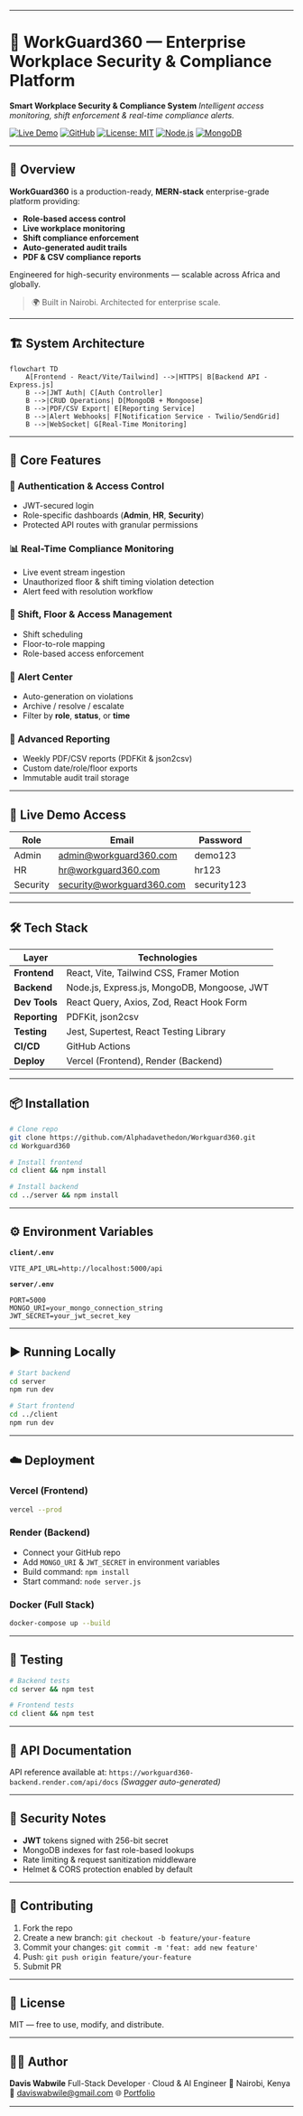 
---

# 🚨 WorkGuard360 — Enterprise Workplace Security & Compliance Platform

**Smart Workplace Security & Compliance System**
*Intelligent access monitoring, shift enforcement & real-time compliance alerts.*

[![Live Demo](https://img.shields.io/badge/Demo-Live-red?style=flat-square)](https://workguard360.vercel.app/)
[![GitHub](https://img.shields.io/badge/Code-GitHub-black?style=flat-square\&logo=github)](https://github.com/Alphadavethedon/Workguard360)
[![License: MIT](https://img.shields.io/badge/License-MIT-green.svg?style=flat-square)](LICENSE)
[![Node.js](https://img.shields.io/badge/Node.js-18+-green?style=flat-square\&logo=node.js)](https://nodejs.org)
[![MongoDB](https://img.shields.io/badge/MongoDB-Atlas-brightgreen?style=flat-square\&logo=mongodb)](https://www.mongodb.com)

---

## 📌 Overview

**WorkGuard360** is a production-ready, **MERN-stack** enterprise-grade platform providing:

* **Role-based access control**
* **Live workplace monitoring**
* **Shift compliance enforcement**
* **Auto-generated audit trails**
* **PDF & CSV compliance reports**

Engineered for high-security environments — scalable across Africa and globally.

> 🌍 Built in Nairobi. Architected for enterprise scale.

---

## 🏗 System Architecture

```mermaid
flowchart TD
    A[Frontend - React/Vite/Tailwind] -->|HTTPS| B[Backend API - Express.js]
    B -->|JWT Auth| C[Auth Controller]
    B -->|CRUD Operations| D[MongoDB + Mongoose]
    B -->|PDF/CSV Export| E[Reporting Service]
    B -->|Alert Webhooks| F[Notification Service - Twilio/SendGrid]
    B -->|WebSocket| G[Real-Time Monitoring]
```

---

## 🧠 Core Features

### 🔐 Authentication & Access Control

* JWT-secured login
* Role-specific dashboards (**Admin**, **HR**, **Security**)
* Protected API routes with granular permissions

### 📊 Real-Time Compliance Monitoring

* Live event stream ingestion
* Unauthorized floor & shift timing violation detection
* Alert feed with resolution workflow

### 🏢 Shift, Floor & Access Management

* Shift scheduling
* Floor-to-role mapping
* Role-based access enforcement

### 🔔 Alert Center

* Auto-generation on violations
* Archive / resolve / escalate
* Filter by **role**, **status**, or **time**

### 📄 Advanced Reporting

* Weekly PDF/CSV reports (PDFKit & json2csv)
* Custom date/role/floor exports
* Immutable audit trail storage

---

## 🚀 Live Demo Access

| Role     | Email                                                         | Password    |
| -------- | ------------------------------------------------------------- | ----------- |
| Admin    | [admin@workguard360.com](mailto:admin@workguard360.com)       | demo123     |
| HR       | [hr@workguard360.com](mailto:hr@workguard360.com)             | hr123       |
| Security | [security@workguard360.com](mailto:security@workguard360.com) | security123 |

---

## 🛠 Tech Stack

| Layer         | Technologies                                |
| ------------- | ------------------------------------------- |
| **Frontend**  | React, Vite, Tailwind CSS, Framer Motion    |
| **Backend**   | Node.js, Express.js, MongoDB, Mongoose, JWT |
| **Dev Tools** | React Query, Axios, Zod, React Hook Form    |
| **Reporting** | PDFKit, json2csv                            |
| **Testing**   | Jest, Supertest, React Testing Library      |
| **CI/CD**     | GitHub Actions                              |
| **Deploy**    | Vercel (Frontend), Render (Backend)         |

---

## 📦 Installation

```bash
# Clone repo
git clone https://github.com/Alphadavethedon/Workguard360.git
cd Workguard360

# Install frontend
cd client && npm install

# Install backend
cd ../server && npm install
```

---

## ⚙️ Environment Variables

**`client/.env`**

```env
VITE_API_URL=http://localhost:5000/api
```

**`server/.env`**

```env
PORT=5000
MONGO_URI=your_mongo_connection_string
JWT_SECRET=your_jwt_secret_key
```

---

## ▶️ Running Locally

```bash
# Start backend
cd server
npm run dev

# Start frontend
cd ../client
npm run dev
```

---

## ☁️ Deployment

### Vercel (Frontend)

```bash
vercel --prod
```

### Render (Backend)

* Connect your GitHub repo
* Add `MONGO_URI` & `JWT_SECRET` in environment variables
* Build command: `npm install`
* Start command: `node server.js`

### Docker (Full Stack)

```bash
docker-compose up --build
```

---

## 🧪 Testing

```bash
# Backend tests
cd server && npm test

# Frontend tests
cd client && npm test
```

---

## 📜 API Documentation

API reference available at:
`https://workguard360-backend.render.com/api/docs` *(Swagger auto-generated)*

---

## 🔐 Security Notes

* **JWT** tokens signed with 256-bit secret
* MongoDB indexes for fast role-based lookups
* Rate limiting & request sanitization middleware
* Helmet & CORS protection enabled by default

---

## 🤝 Contributing

1. Fork the repo
2. Create a new branch: `git checkout -b feature/your-feature`
3. Commit your changes: `git commit -m 'feat: add new feature'`
4. Push: `git push origin feature/your-feature`
5. Submit PR

---

## 📜 License

MIT — free to use, modify, and distribute.

---

## 👨‍💻 Author

**Davis Wabwile**
Full-Stack Developer · Cloud & AI Engineer
📍 Nairobi, Kenya
📧 [daviswabwile@gmail.com](mailto:daviswabwile@gmail.com)
🌐 [Portfolio](https://davisportfolio.vercel.app)

---
